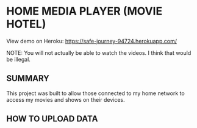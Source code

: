 # HOME MEDIA PLAYER (MOVIE HOTEL)

View demo on Heroku: https://safe-journey-94724.herokuapp.com/

NOTE: You will not actually be able to watch the videos. I think that would be illegal. 

## SUMMARY
This project was built to allow those connected to my home network to access my movies and shows on their devices.

## HOW TO UPLOAD DATA 


